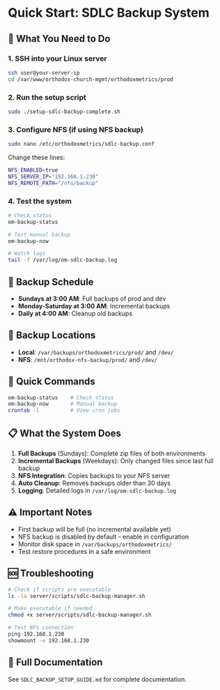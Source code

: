 # Quick Start: SDLC Backup System

## 🚀 What You Need to Do

### 1. SSH into your Linux server
```bash
ssh user@your-server-ip
cd /var/www/orthodox-church-mgmt/orthodoxmetrics/prod
```

### 2. Run the setup script
```bash
sudo ./setup-sdlc-backup-complete.sh
```

### 3. Configure NFS (if using NFS backup)
```bash
sudo nano /etc/orthodoxmetrics/sdlc-backup.conf
```

Change these lines:
```bash
NFS_ENABLED=true
NFS_SERVER_IP="192.168.1.230"
NFS_REMOTE_PATH="/nfs/backup"
```

### 4. Test the system
```bash
# Check status
om-backup-status

# Test manual backup
om-backup-now

# Watch logs
tail -f /var/log/om-sdlc-backup.log
```

## 📅 Backup Schedule

- **Sundays at 3:00 AM**: Full backups of prod and dev
- **Monday-Saturday at 3:00 AM**: Incremental backups
- **Daily at 4:00 AM**: Cleanup old backups

## 📁 Backup Locations

- **Local**: `/var/backups/orthodoxmetrics/prod/` and `/dev/`
- **NFS**: `/mnt/orthodox-nfs-backup/prod/` and `/dev/`

## 🔧 Quick Commands

```bash
om-backup-status    # Check status
om-backup-now       # Manual backup
crontab -l          # View cron jobs
```

## 📋 What the System Does

1. **Full Backups** (Sundays): Complete zip files of both environments
2. **Incremental Backups** (Weekdays): Only changed files since last full backup
3. **NFS Integration**: Copies backups to your NFS server
4. **Auto Cleanup**: Removes backups older than 30 days
5. **Logging**: Detailed logs in `/var/log/om-sdlc-backup.log`

## ⚠️ Important Notes

- First backup will be full (no incremental available yet)
- NFS backup is disabled by default - enable in configuration
- Monitor disk space in `/var/backups/orthodoxmetrics/`
- Test restore procedures in a safe environment

## 🆘 Troubleshooting

```bash
# Check if scripts are executable
ls -la server/scripts/sdlc-backup-manager.sh

# Make executable if needed
chmod +x server/scripts/sdlc-backup-manager.sh

# Test NFS connection
ping 192.168.1.230
showmount -e 192.168.1.230
```

## 📖 Full Documentation

See `SDLC_BACKUP_SETUP_GUIDE.md` for complete documentation. 
